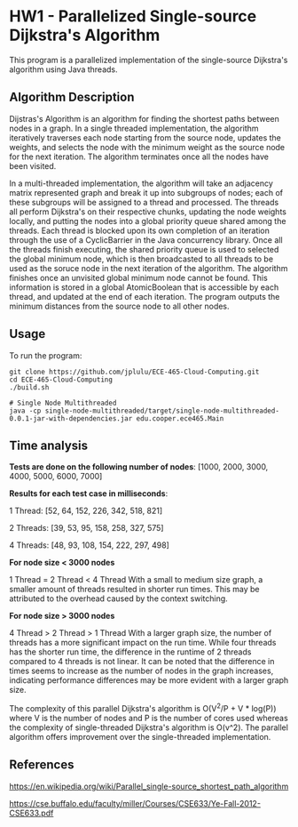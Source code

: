 # HW1 - Parallelized Single-source Dijkstra's Algorithm

This program is a parallelized implementation of the single-source Dijkstra's algorithm using Java threads.

## Algorithm Description
Dijstras's Algorithm is an algorithm for finding the shortest paths between nodes in a graph. In a single threaded implementation, the algorithm iteratively traverses each node starting from the source node, updates the weights, and selects the node with the minimum weight as the source node for the next iteration. The algorithm terminates once all the nodes have been visited.

In a multi-threaded implementation, the algorithm will take an adjacency matrix represented graph and break it up into subgroups of nodes; each of these subgroups will be assigned to a thread and processed. The threads all perform Dijkstra's on their respective chunks, updating the node weights locally, and putting the nodes into a global priority queue shared among the threads. Each thread is blocked upon its own completion of an iteration through the use of a CyclicBarrier in the Java concurrency library. Once all the threads finish executing, the shared priority queue is used to selected the global minimum node, which is then broadcasted to all threads to be used as the soruce node in the next iteration of the algorithm. The algorithm finishes once an unvisited global minimum node cannot be found. This information is stored in a global AtomicBoolean that is accessible by each thread, and updated at the end of each iteration. The program outputs the minimum distances from the source node to all other nodes.


## Usage
To run the program:
```
git clone https://github.com/jplulu/ECE-465-Cloud-Computing.git
cd ECE-465-Cloud-Computing
./build.sh

# Single Node Multithreaded
java -cp single-node-multithreaded/target/single-node-multithreaded-0.0.1-jar-with-dependencies.jar edu.cooper.ece465.Main
```
## Time analysis
**Tests are done on the following number of nodes**: [1000, 2000, 3000, 4000, 5000, 6000, 7000]

**Results for each test case in milliseconds**:

1 Thread: [52, 64, 152, 226, 342, 518, 821]

2 Threads: [39, 53, 95, 158, 258, 327, 575]

4 Threads: [48, 93, 108, 154, 222, 297, 498]


**For node size < 3000 nodes**

1 Thread = 2 Thread < 4 Thread 
With a small to medium size graph, a smaller amount of threads resulted in shorter run times. This may be attributed to the overhead caused by the context switching.

**For node size > 3000 nodes**

4 Thread > 2 Thread > 1 Thread
With a larger graph size, the number of threads has a more significant impact on the run time. While four threads has the shorter run time, the difference in the runtime of 2 threads compared to 4 threads is not linear. It can be noted that the difference in times seems to increase as the number of nodes in the graph increases, indicating performance differences may be more evident with a larger graph size.

The complexity of this parallel Dijkstra's algorithm is O(V<sup>2</sup>/P + V * log(P)) where V is the number of nodes and P is the number of cores used whereas the complexity of single-threaded Dijkstra's algorithm is O(v^2). The parallel algorithm offers improvement over the single-threaded implementation.

## References
https://en.wikipedia.org/wiki/Parallel_single-source_shortest_path_algorithm

https://cse.buffalo.edu/faculty/miller/Courses/CSE633/Ye-Fall-2012-CSE633.pdf
